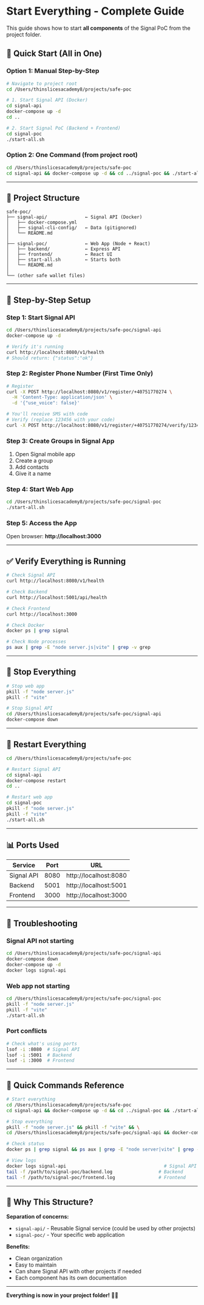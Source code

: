 # Start Everything - Complete Guide

This guide shows how to start **all components** of the Signal PoC from the project folder.

## 🚀 Quick Start (All in One)

### Option 1: Manual Step-by-Step

```bash
# Navigate to project root
cd /Users/thinslicesacademy8/projects/safe-poc

# 1. Start Signal API (Docker)
cd signal-api
docker-compose up -d
cd ..

# 2. Start Signal PoC (Backend + Frontend)
cd signal-poc
./start-all.sh
```

### Option 2: One Command (from project root)

```bash
cd /Users/thinslicesacademy8/projects/safe-poc
cd signal-api && docker-compose up -d && cd ../signal-poc && ./start-all.sh
```

---

## 📁 Project Structure

```
safe-poc/
├── signal-api/              ← Signal API (Docker)
│   ├── docker-compose.yml
│   ├── signal-cli-config/   ← Data (gitignored)
│   └── README.md
│
├── signal-poc/              ← Web App (Node + React)
│   ├── backend/             ← Express API
│   ├── frontend/            ← React UI
│   ├── start-all.sh         ← Starts both
│   └── README.md
│
└── (other safe wallet files)
```

---

## 🔧 Step-by-Step Setup

### Step 1: Start Signal API

```bash
cd /Users/thinslicesacademy8/projects/safe-poc/signal-api
docker-compose up -d

# Verify it's running
curl http://localhost:8080/v1/health
# Should return: {"status":"ok"}
```

### Step 2: Register Phone Number (First Time Only)

```bash
# Register
curl -X POST http://localhost:8080/v1/register/+40751770274 \
  -H 'Content-Type: application/json' \
  -d '{"use_voice": false}'

# You'll receive SMS with code
# Verify (replace 123456 with your code)
curl -X POST http://localhost:8080/v1/register/+40751770274/verify/123456
```

### Step 3: Create Groups in Signal App

1. Open Signal mobile app
2. Create a group
3. Add contacts
4. Give it a name

### Step 4: Start Web App

```bash
cd /Users/thinslicesacademy8/projects/safe-poc/signal-poc
./start-all.sh
```

### Step 5: Access the App

Open browser: **http://localhost:3000**

---

## ✅ Verify Everything is Running

```bash
# Check Signal API
curl http://localhost:8080/v1/health

# Check Backend
curl http://localhost:5001/api/health

# Check Frontend
curl http://localhost:3000

# Check Docker
docker ps | grep signal

# Check Node processes
ps aux | grep -E "node server.js|vite" | grep -v grep
```

---

## 🛑 Stop Everything

```bash
# Stop web app
pkill -f "node server.js"
pkill -f "vite"

# Stop Signal API
cd /Users/thinslicesacademy8/projects/safe-poc/signal-api
docker-compose down
```

---

## 🔄 Restart Everything

```bash
cd /Users/thinslicesacademy8/projects/safe-poc

# Restart Signal API
cd signal-api
docker-compose restart
cd ..

# Restart web app
cd signal-poc
pkill -f "node server.js"
pkill -f "vite"
./start-all.sh
```

---

## 📊 Ports Used

| Service | Port | URL |
|---------|------|-----|
| Signal API | 8080 | http://localhost:8080 |
| Backend | 5001 | http://localhost:5001 |
| Frontend | 3000 | http://localhost:3000 |

---

## 🐛 Troubleshooting

### Signal API not starting

```bash
cd /Users/thinslicesacademy8/projects/safe-poc/signal-api
docker-compose down
docker-compose up -d
docker logs signal-api
```

### Web app not starting

```bash
cd /Users/thinslicesacademy8/projects/safe-poc/signal-poc
pkill -f "node server.js"
pkill -f "vite"
./start-all.sh
```

### Port conflicts

```bash
# Check what's using ports
lsof -i :8080  # Signal API
lsof -i :5001  # Backend
lsof -i :3000  # Frontend
```

---

## 📝 Quick Commands Reference

```bash
# Start everything
cd /Users/thinslicesacademy8/projects/safe-poc
cd signal-api && docker-compose up -d && cd ../signal-poc && ./start-all.sh

# Stop everything
pkill -f "node server.js" && pkill -f "vite" && \
cd /Users/thinslicesacademy8/projects/safe-poc/signal-api && docker-compose down

# Check status
docker ps | grep signal && ps aux | grep -E "node server|vite" | grep -v grep

# View logs
docker logs signal-api                                    # Signal API
tail -f /path/to/signal-poc/backend.log                 # Backend
tail -f /path/to/signal-poc/frontend.log                # Frontend
```

---

## 🎯 Why This Structure?

**Separation of concerns:**
- `signal-api/` - Reusable Signal service (could be used by other projects)
- `signal-poc/` - Your specific web application

**Benefits:**
- Clean organization
- Easy to maintain
- Can share Signal API with other projects if needed
- Each component has its own documentation

---

**Everything is now in your project folder!** 📁✨

